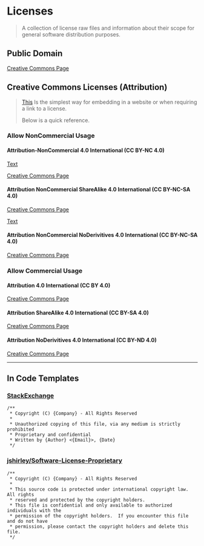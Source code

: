 # Licenses
> A collection of license raw files and information about their scope for general software distribution purposes.

## Public Domain
[Creative Commons Page](https://creativecommons.org/publicdomain/zero/1.0/)

## Creative Commons Licenses (Attribution)
> [This](https://creativecommons.org/choose/) Is the simplest way for embedding in a website or when requiring a link to a license.
>
> Below is a quick reference.

### Allow NonCommercial Usage

#### Attribution-NonCommercial 4.0 International (CC BY-NC 4.0)

[Text](https://github.com/swolrus/licencing/blob/main/BY-NC-4.0.txt)

[Creative Commons Page](https://creativecommons.org/licenses/by-nc/4.0/)

#### Attribution NonCommercial ShareAlike 4.0 International (CC BY-NC-SA 4.0)

[Creative Commons Page](https://creativecommons.org/licenses/by-nc-sa/4.0/)

[Text](https://github.com/swolrus/licencing/blob/main/BY-NC-SA-4.0.txt)

#### Attribution NonCommercial NoDerivitives 4.0 International (CC BY-NC-SA 4.0)

[Creative Commons Page](https://creativecommons.org/licenses/by-nc-nd/4.0/)

### Allow Commercial Usage

#### Attribution 4.0 International (CC BY 4.0)

[Creative Commons Page](https://creativecommons.org/licenses/by/4.0/)

#### Attribution ShareAlike 4.0 International (CC BY-SA 4.0)

[Creative Commons Page](https://creativecommons.org/licenses/by-sa/4.0/)

#### Attribution NoDerivitives 4.0 International (CC BY-ND 4.0)

[Creative Commons Page](https://creativecommons.org/licenses/by-nd/4.0/)

---

## In Code Templates

### [StackExchange](https://softwareengineering.stackexchange.com/questions/68134/best-existing-license-for-closed-source-code/68150#68150)

```
/** 
 * Copyright (C) {Company} - All Rights Reserved
 *
 * Unauthorized copying of this file, via any medium is strictly prohibited
 * Proprietary and confidential
 * Written by {Author} <{Email}>, {Date}
 */
```

### [jshirley/Software-License-Proprietary](https://github.com/jshirley/Software-License-Proprietary/blob/master/lib/Software/License/Proprietary.pm)

```
/**
 * Copyright (C) {Company} - All Rights Reserved
 * 
 * This source code is protected under international copyright law.  All rights
 * reserved and protected by the copyright holders.
 * This file is confidential and only available to authorized individuals with the
 * permission of the copyright holders.  If you encounter this file and do not have
 * permission, please contact the copyright holders and delete this file.
 */
```
